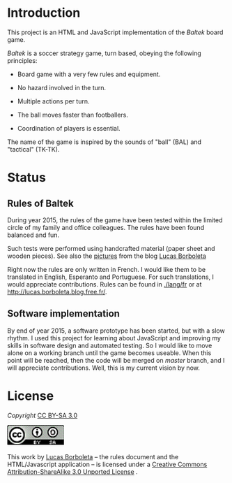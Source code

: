 # Introduction

This project is an HTML and JavaScript implementation of the _Baltek_ board game.

_Baltek_ is a soccer strategy game, turn based, obeying the following principles:

- Board game with a very few rules and equipment.

- No hazard involved in the turn.

- Multiple actions per turn.

- The ball moves faster than footballers.

- Coordination of players is essential.

The name of the game is inspired by the sounds of "ball" (BAL) and "tactical" (TK-TK).

# Status

## Rules of Baltek

During year 2015, the rules of the game have been tested within the limited circle of my family and office colleagues. The rules have been found balanced and fun.

Such tests were performed using handcrafted material (paper sheet and wooden pieces). See also the [pictures](http://lucas.borboleta.blog.free.fr/public/Baltek/2016-01--Baltek-Prototype-2/Diaporama.htm) from the blog [Lucas Borboleta](http://lucas.borboleta.blog.free.fr)

Right now the rules are only written in French. I would like them to be translated in English, Esperanto and Portuguese. For such translations, I would appreciate contributions. Rules can be found in [./lang/fr](./lang/fr/LucasBorboleta_Baltek--fr--Jeu-de-football-tactique_LB_2015-1129-1050.pdf) or at <http://lucas.borboleta.blog.free.fr/>.

## Software implementation

By end of year 2015, a software prototype has been started, but with a slow rhythm. I used this project for learning about JavaScript and improving my skills in software design and automated testing. So I would like to move alone on a working branch until the game becomes useable. When this point will be reached, then the code will be merged on _master_ branch, and I will appreciate contributions. Well, this is my current vision by now.

# License

_Copyright_ [CC BY-SA 3.0](http://creativecommons.org/licenses/by-sa/3.0/)

[![](./pictures/CC-BY-SA.gif)](http://creativecommons.org/licenses/by-sa/3.0/)

This work by [Lucas Borboleta](http://lucas.borboleta.blog.free.fr/) – the rules document and the HTML/Javascript application – is licensed under a [Creative Commons Attribution-ShareAlike 3.0 Unported License](http://creativecommons.org/licenses/by-sa/3.0/) .
